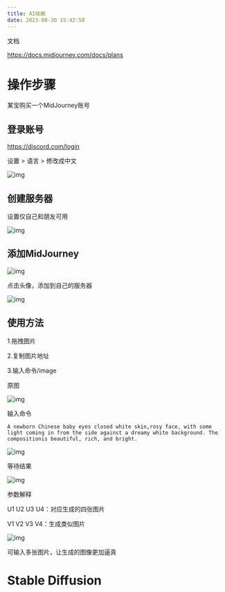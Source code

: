 ```yaml
---
title: AI绘画
date: 2023-08-30 15:42:58
---
```


文档

https://docs.midjourney.com/docs/plans

# 操作步骤

某宝购买一个MidJourney账号

## 登录账号

https://discord.com/login

设置 > 语言 > 修改成中文

![img](http://cxy-csx.top/image-20230705105938230.png)

## 创建服务器

设置仅自己和朋友可用



![img](http://cxy-csx.top/image-20230705112114359.png)

## 添加MidJourney

![img](http://cxy-csx.top/image-20230705112200572.png)

点击头像，添加到自己的服务器

![img](http://cxy-csx.top/image-20230705112644608.png)



## 使用方法



1.拖拽图片



2.复制图片地址



3.输入命令/image



原图



![img](http://cxy-csx.top/904f40d346a9159956149ca32578e6c9.png)



输入命令



```plain
A newborn Chinese baby eyes closed white skin,rosy face, with some light coming in from the side against a dreamy white background. The compositionis beautiful, rich, and bright.
```



![img](http://cxy-csx.top/image-20230705114121875.png)



等待结果



![img](http://cxy-csx.top/image-20230705114251401.png)



参数解释



U1 U2 U3 U4：对应生成的四张图片



V1 V2 V3 V4：生成类似图片



![img](http://cxy-csx.top/image-20230705114611959.png)

可输入多张图片，让生成的图像更加逼真



# **Stable Diffusion**
